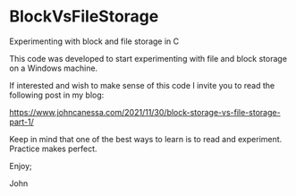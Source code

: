 # BlockVsFileStorage
Experimenting with block and file storage in C

This code was developed to start experimenting with
file and block storage on a Windows machine.

If interested and wish to make sense of this code
I invite you to read the following post in my blog:

https://www.johncanessa.com/2021/11/30/block-storage-vs-file-storage-part-1/

Keep in mind that one of the best ways to learn is
to read and experiment. Practice makes perfect.

Enjoy;

John
